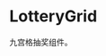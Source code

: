 <!-- <script setup>
import LotteryGrid from '../../src/lib/Lottery/lottery-grid'
</script> -->

# LotteryGrid

九宫格抽奖组件。